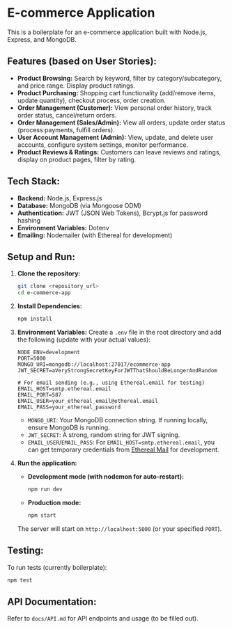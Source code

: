 # E-commerce Application

This is a boilerplate for an e-commerce application built with Node.js, Express, and MongoDB.

## Features (based on User Stories):

*   **Product Browsing:** Search by keyword, filter by category/subcategory, and price range. Display product ratings.
*   **Product Purchasing:** Shopping cart functionality (add/remove items, update quantity), checkout process, order creation.
*   **Order Management (Customer):** View personal order history, track order status, cancel/return orders.
*   **Order Management (Sales/Admin):** View all orders, update order status (process payments, fulfill orders).
*   **User Account Management (Admin):** View, update, and delete user accounts, configure system settings, monitor performance.
*   **Product Reviews & Ratings:** Customers can leave reviews and ratings, display on product pages, filter by rating.

## Tech Stack:

*   **Backend:** Node.js, Express.js
*   **Database:** MongoDB (via Mongoose ODM)
*   **Authentication:** JWT (JSON Web Tokens), Bcrypt.js for password hashing
*   **Environment Variables:** Dotenv
*   **Emailing:** Nodemailer (with Ethereal for development)

## Setup and Run:

1.  **Clone the repository:**
    ```bash
    git clone <repository_url>
    cd e-commerce-app
    ```
2.  **Install Dependencies:**
    ```bash
    npm install
    ```
3.  **Environment Variables:**
    Create a `.env` file in the root directory and add the following (update with your actual values):
    ```
    NODE_ENV=development
    PORT=5000
    MONGO_URI=mongodb://localhost:27017/ecommerce-app
    JWT_SECRET=aVeryStrongSecretKeyForJWTThatShouldBeLongerAndRandom

    # For email sending (e.g., using Ethereal.email for testing)
    EMAIL_HOST=smtp.ethereal.email
    EMAIL_PORT=587
    EMAIL_USER=your_ethereal_email@ethereal.email
    EMAIL_PASS=your_ethereal_password
    ```
    *   `MONGO_URI`: Your MongoDB connection string. If running locally, ensure MongoDB is running.
    *   `JWT_SECRET`: A strong, random string for JWT signing.
    *   `EMAIL_USER`/`EMAIL_PASS`: For `EMAIL_HOST=smtp.ethereal.email`, you can get temporary credentials from [Ethereal Mail](https://ethereal.email/) for development.

4.  **Run the application:**
    *   **Development mode (with nodemon for auto-restart):**
        ```bash
        npm run dev
        ```
    *   **Production mode:**
        ```bash
        npm start
        ```

    The server will start on `http://localhost:5000` (or your specified `PORT`).

## Testing:

To run tests (currently boilerplate):

```bash
npm test
```

## API Documentation:

Refer to `docs/API.md` for API endpoints and usage (to be filled out).
